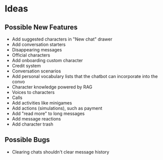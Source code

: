 # Ideas

## Possible New Features

- Add suggested characters in "New chat" drawer
- Add conversation starters
- Disappearing messages
- Official characters
- Add onboarding custom character
- Credit system
- Conversation scenarios
- Add personal vocabulary lists that the chatbot can incorporate into the convo
- Character knowledge powered by RAG
- Voices to characters
- Calls
- Add activities like minigames
- Add actions (simulations), such as payment
- Add "read more" to long messages
- Add message reactions
- Add character trash

## Possible Bugs

- Clearing chats shouldn't clear message history
